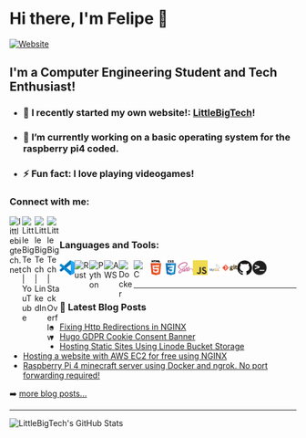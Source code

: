 # Hi there, I'm Felipe 👋

[![Website](https://img.shields.io/website?label=LittleBigTech.com&style=for-the-badge&url=https%3A%2F%2Fcodestackr.com)](https://littlebigtech.net/)

## I'm a Computer Engineering Student and Tech Enthusiast!

- ### 🔭 I recently started my own website!: [LittleBigTech][website]!
- ### 🌱 I’m currently working on a basic operating system for the raspberry pi4 coded.
- ### ⚡ Fun fact: I love playing videogames!

### Connect with me:

[<img align="left" alt="littlebigtech.net" width="22px" src="https://github.com/rdimascio/icons/blob/master/icons/color/google.svg" />][website]
[<img align="left" alt="Little Big Tech | YouTube" width="22px" src="https://github.com/rdimascio/icons/blob/master/icons/youtube.svg" />][youtube]
[<img align="left" alt="Little Big Tech | LinkedIn" width="22px" src="https://github.com/rdimascio/icons/blob/master/icons/linkedin.svg" />][linkedin]
[<img align="left" alt="Little Big Tech | StackOverflow" width="22px" src="https://github.com/rdimascio/icons/blob/master/icons/stackoverflow.svg" />][stackoverflow]

<br />

### Languages and Tools:

[<img align="left" alt="Visual Studio Code" width="26px" src="https://raw.githubusercontent.com/github/explore/80688e429a7d4ef2fca1e82350fe8e3517d3494d/topics/visual-studio-code/visual-studio-code.png" />][website]

[<img align="left" alt="Rust" width="26px" src="https://github.com/jalbertsr/logo-badge-images/blob/master/img/rsz_rust.png?raw=true" />][rustrepo]

[<img align="left" alt="Python" width="26px" src="https://github.com/jalbertsr/logo-badge-images/blob/master/img/rsz_python.png?raw=true" />][website]

[<img align="left" alt="AWS" width="26px" src="https://github.com/rdimascio/icons/blob/master/icons/color/aws.svg" />][awspost]

[<img align="left" alt="Docker" width="26px" src="https://i.imgur.com/VyjCJuz.png" />][awspost]

[<img align="left" alt="C" width="26px" src="https://i.imgur.com/zINUxVf.png" />][website]

[<img align="left" alt="HTML5" width="26px" src="https://raw.githubusercontent.com/github/explore/80688e429a7d4ef2fca1e82350fe8e3517d3494d/topics/html/html.png" />][website]

[<img align="left" alt="CSS3" width="26px" src="https://raw.githubusercontent.com/github/explore/80688e429a7d4ef2fca1e82350fe8e3517d3494d/topics/css/css.png" />][website]

[<img align="left" alt="Sass" width="26px" src="https://raw.githubusercontent.com/github/explore/80688e429a7d4ef2fca1e82350fe8e3517d3494d/topics/sass/sass.png" />][website]

[<img align="left" alt="JavaScript" width="26px" src="https://raw.githubusercontent.com/github/explore/80688e429a7d4ef2fca1e82350fe8e3517d3494d/topics/javascript/javascript.png" />][website]

[<img align="left" alt="MySQL" width="26px" src="https://raw.githubusercontent.com/github/explore/80688e429a7d4ef2fca1e82350fe8e3517d3494d/topics/mysql/mysql.png" />][website]

[<img align="left" alt="Git" width="26px" src="https://raw.githubusercontent.com/github/explore/80688e429a7d4ef2fca1e82350fe8e3517d3494d/topics/git/git.png" />][website]

[<img align="left" alt="GitHub" width="26px" src="https://raw.githubusercontent.com/github/explore/78df643247d429f6cc873026c0622819ad797942/topics/github/github.png" />][website]

[<img align="left" alt="Terminal" width="26px" src="https://raw.githubusercontent.com/github/explore/80688e429a7d4ef2fca1e82350fe8e3517d3494d/topics/terminal/terminal.png" />][website]

<br />
<br />

---

### 📕 Latest Blog Posts

<!-- BLOG-POST-LIST:START -->
- [Fixing Http Redirections in NGINX](https://littlebigtech.net/posts/fixing-http-redirections-nginx/)
- [Hugo GDPR Cookie Consent Banner](https://littlebigtech.net/posts/hugo-gdpr-cookie-consent-banner/)
- [Hosting Static Sites Using Linode Bucket Storage](https://littlebigtech.net/posts/static-site-hosting-using-linode-bucket-storage/)
- [Hosting a website with AWS EC2 for free using NGINX](https://littlebigtech.net/posts/hosting-a-website-on-aws-for-free/)
- [Raspberry Pi 4 minecraft server using Docker and ngrok. No port forwarding required!](https://littlebigtech.net/posts/raspberry-pi-4-minecraft-server-no-port-forwarding/)
<!-- BLOG-POST-LIST:END -->

➡️ [more blog posts...](https://littlebigtech.net/)

---

<img align="left" alt="LittleBigTech's GitHub Stats" src="https://github-readme-stats.vercel.app/api?username=Kudos01&show_icons=true&hide_border=true" />

[website]: https://littlebigtech.net/
[course]: http://vsCodeHero.com
[youtube]: https://www.youtube.com/channel/UCpdsyfuujlxsljDBwhGHaVQ
[instagram]: https://instagram.com/codeSTACKr
[linkedin]: https://www.linkedin.com/in/felipe-perez-stoppa-a61620180/
[stackoverflow]: https://stackoverflow.com/users/10196893/littlebigtech
[rustrepo]: https://github.com/Kudos01/aos_Fat16_Ext2
[awspost]: https://littlebigtech.net/Setting-up-a-minecraft-server-with-AWS-and-Docker

[jsplaylist]: https://www.youtube.com/playlist?list=PLkwxH9e_vrALRJKu7wfXby3MKeflhTu6B
[cssplaylist]: https://www.youtube.com/playlist?list=PLkwxH9e_vrALSdvZuEh6gqQdmDoDIoqz4
[reactplaylist]: https://www.youtube.com/playlist?list=PLkwxH9e_vrAK4TdffpxKY3QGyHCpxFcQ0